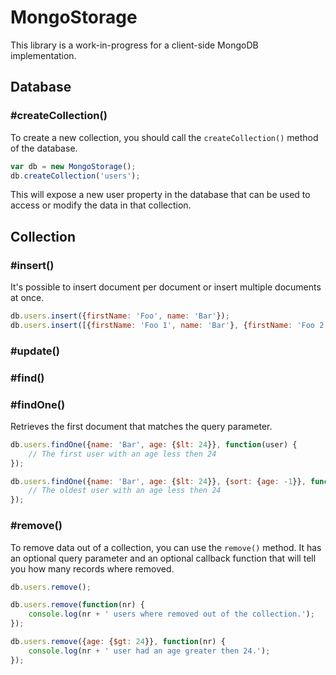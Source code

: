 # MongoStorage

This library is a work-in-progress for a client-side MongoDB implementation.

## Database

### #createCollection()

To create a new collection, you should call the ```createCollection()``` method of the database.

```JavaScript
var db = new MongoStorage();
db.createCollection('users');
```

This will expose a new user property in the database that can be used to access or modify the data in that collection.

## Collection

### #insert()

It's possible to insert document per document or insert multiple documents at once.

```JavaScript
db.users.insert({firstName: 'Foo', name: 'Bar'});
db.users.insert([{firstName: 'Foo 1', name: 'Bar'}, {firstName: 'Foo 2', name: 'Bar'}]);
```

### #update()

### #find()

### #findOne()

Retrieves the first document that matches the query parameter.

```JavaScript
db.users.findOne({name: 'Bar', age: {$lt: 24}}, function(user) {
    // The first user with an age less then 24
});

db.users.findOne({name: 'Bar', age: {$lt: 24}}, {sort: {age: -1}}, function(user) {
    // The oldest user with an age less then 24
});
```

### #remove()

To remove data out of a collection, you can use the ```remove()``` method. It has an optional query parameter and an optional callback function that will tell you how many records where removed.

```JavaScript
db.users.remove();

db.users.remove(function(nr) {
    console.log(nr + ' users where removed out of the collection.');
});

db.users.remove({age: {$gt: 24}}, function(nr) {
    console.log(nr + ' user had an age greater then 24.'); 
});
```